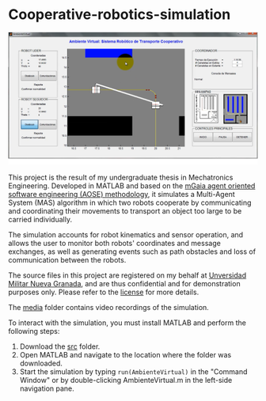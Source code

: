 # Cooperative-robotics-simulation

![Image](./Cooperative-robotics-simulation.png)

This project is the result of my undergraduate thesis in Mechatronics Engineering. Developed in MATLAB and based on the [mGaia agent oriented software engineering (AOSE) methodology](https://ieeexplore.ieee.org/abstract/document/1290487), it simulates a Multi-Agent System (MAS) algorithm in which two robots cooperate by communicating and coordinating their movements to transport an object too large to be carried individually. 

The simulation accounts for robot kinematics and sensor operation, and allows the user to monitor both robots' coordinates and message exchanges, as well as generating events such as path obstacles and loss of communication between the robots.

The source files in this project are registered on my behalf at [Unversidad Militar Nueva Granada](https://repository.unimilitar.edu.co/handle/10654/6712), and are thus confidential and for demonstration purposes only. Please refer to the [license](./LICENSE) for more details.

The [media](./media) folder contains video recordings of the simulation. 

To interact with the simulation, you must install MATLAB and perform the following steps:

1. Download the [src](./src) folder.
2. Open MATLAB and navigate to the location where the folder was downloaded.
3. Start the simulation by typing `run(AmbienteVirtual)` in the "Command Window" or by double-clicking AmbienteVirtual.m in the left-side navigation pane.
